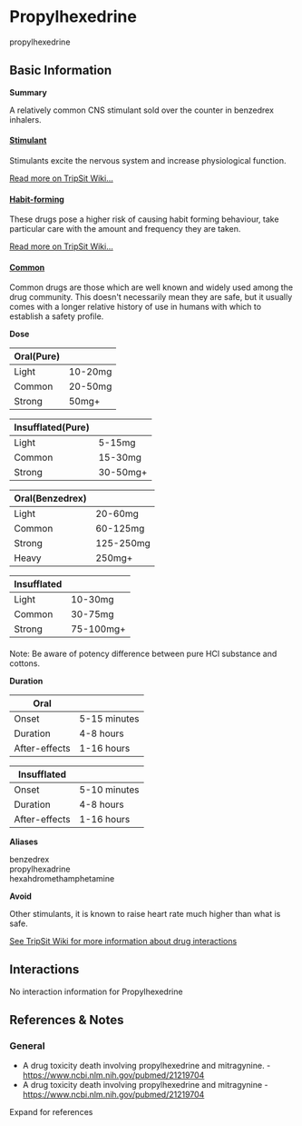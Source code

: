 # Propylhexedrine

propylhexedrine

## Basic Information

**Summary**

A relatively common CNS stimulant sold over the counter in benzedrex inhalers.

#### [Stimulant](/category/stimulant)

Stimulants excite the nervous system and increase physiological function.

[Read more on TripSit Wiki...](#{category.wiki})

#### [Habit-forming](/category/habit-forming)

These drugs pose a higher risk of causing habit forming behaviour, take particular care with the amount and frequency they are taken.

[Read more on TripSit Wiki...](#{category.wiki})

#### [Common](/category/common)

Common drugs are those which are well known and widely used among the drug community. This doesn't necessarily mean they are safe, but it usually comes with a longer relative history of use in humans with which to establish a safety profile.

**Dose**

| Oral(Pure) |         |
| ---------- | ------- |
| Light      | 10-20mg |
| Common     | 20-50mg |
| Strong     | 50mg+   |

| Insufflated(Pure) |          |
| ----------------- | -------- |
| Light             | 5-15mg   |
| Common            | 15-30mg  |
| Strong            | 30-50mg+ |

| Oral(Benzedrex) |           |
| --------------- | --------- |
| Light           | 20-60mg   |
| Common          | 60-125mg  |
| Strong          | 125-250mg |
| Heavy           | 250mg+    |

| Insufflated |           |
| ----------- | --------- |
| Light       | 10-30mg   |
| Common      | 30-75mg   |
| Strong      | 75-100mg+ |

#### 

 Note: Be aware of potency difference between pure HCl substance and cottons.

**Duration**

| Oral          |              |
| ------------- | ------------ |
| Onset         | 5-15 minutes |
| Duration      | 4-8 hours    |
| After-effects | 1-16 hours   |

| Insufflated   |              |
| ------------- | ------------ |
| Onset         | 5-10 minutes |
| Duration      | 4-8 hours    |
| After-effects | 1-16 hours   |

**Aliases**

benzedrex  
propylhexadrine  
hexahdromethamphetamine  

**Avoid**

Other stimulants, it is known to raise heart rate much higher than what is safe.

[See TripSit Wiki for more information about drug interactions](http://combo.tripsit.me/)

## Interactions

No interaction information for Propylhexedrine

## References & Notes

### General

* A drug toxicity death involving propylhexedrine and mitragynine. - <https://www.ncbi.nlm.nih.gov/pubmed/21219704>
* A drug toxicity death involving propylhexedrine and mitragynine - <https://www.ncbi.nlm.nih.gov/pubmed/21219704>

Expand for references